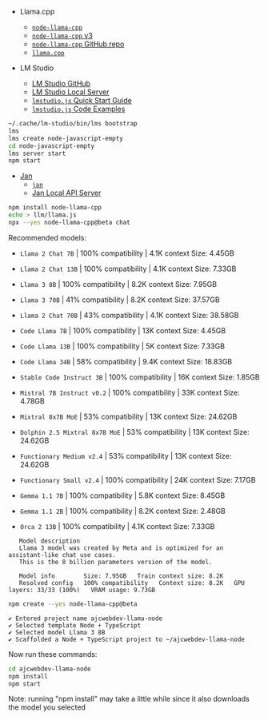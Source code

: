 - Llama.cpp
  - [`node-llama-cpp`](https://withcatai.github.io/node-llama-cpp/)
  - [`node-llama-cpp` v3](https://github.com/withcatai/node-llama-cpp/pull/105)
  - [`node-llama-cpp` GitHub repo](https://github.com/withcatai/node-llama-cpp)
  - [`llama.cpp`](https://github.com/ggerganov/llama.cpp)

- LM Studio
  - [LM Studio GitHub](https://github.com/lmstudio-ai)
  - [LM Studio Local Server](https://lmstudio.ai/docs/local-server)
  - [`lmstudio.js` Quick Start Guide](https://lmstudio.ai/docs/lmstudio-sdk/quick-start)
  - [`lmstudio.js` Code Examples](https://lmstudio.ai/docs/lmstudio-sdk/examples)

```bash
~/.cache/lm-studio/bin/lms bootstrap
lms
lms create node-javascript-empty
cd node-javascript-empty
lms server start
npm start  
```

- [Jan](https://jan.ai/)
  - [`jan`](https://github.com/janhq/jan)
  - [Jan Local API Server](https://jan.ai/docs/local-api)

```bash
npm install node-llama-cpp
echo > llm/llama.js
npx --yes node-llama-cpp@beta chat
```

Recommended models:

- `Llama 2 Chat 7B`              | 100% compatibility | 4.1K context  Size: 4.45GB
- `Llama 2 Chat 13B`             | 100% compatibility | 4.1K context  Size: 7.33GB
- `Llama 3 8B`                   | 100% compatibility | 8.2K context  Size: 7.95GB
- `Llama 3 70B`                  | 41% compatibility  | 8.2K context  Size: 37.57GB
- `Llama 2 Chat 70B`             | 43% compatibility  | 4.1K context  Size: 38.58GB

- `Code Llama 7B`                | 100% compatibility | 13K context   Size: 4.45GB
- `Code Llama 13B`               | 100% compatibility | 5K context    Size: 7.33GB
- `Code Llama 34B`               | 58% compatibility  | 9.4K context  Size: 18.83GB
- `Stable Code Instruct 3B`      | 100% compatibility | 16K context   Size: 1.85GB

- `Mistral 7B Instruct v0.2`     | 100% compatibility | 33K context   Size: 4.78GB
- `Mixtral 8x7B MoE`             | 53% compatibility  | 13K context   Size: 24.62GB
- `Dolphin 2.5 Mixtral 8x7B MoE` | 53% compatibility  | 13K context   Size: 24.62GB
- `Functionary Medium v2.4`      | 53% compatibility  | 13K context   Size: 24.62GB
- `Functionary Small v2.4`       | 100% compatibility | 24K context   Size: 7.17GB
- `Gemma 1.1 7B`                 | 100% compatibility | 5.8K context  Size: 8.45GB
- `Gemma 1.1 2B`                 | 100% compatibility | 8.2K context  Size: 2.48GB
- `Orca 2 13B`                   | 100% compatibility | 4.1K context  Size: 7.33GB

```
   Model description
   Llama 3 model was created by Meta and is optimized for an assistant-like chat use cases.
   This is the 8 billion parameters version of the model.

   Model info        Size: 7.95GB   Train context size: 8.2K
   Resolved config   100% compatibility   Context size: 8.2K   GPU layers: 33/33 (100%)   VRAM usage: 9.73GB
```

```bash
npm create --yes node-llama-cpp@beta
```

```
✔ Entered project name ajcwebdev-llama-node
✔ Selected template Node + TypeScript
✔ Selected model Llama 3 8B
✔ Scaffolded a Node + TypeScript project to ~/ajcwebdev-llama-node
```

Now run these commands:

```bash
cd ajcwebdev-llama-node
npm install
npm start
```

Note: running "npm install" may take a little while since it also downloads the model you selected